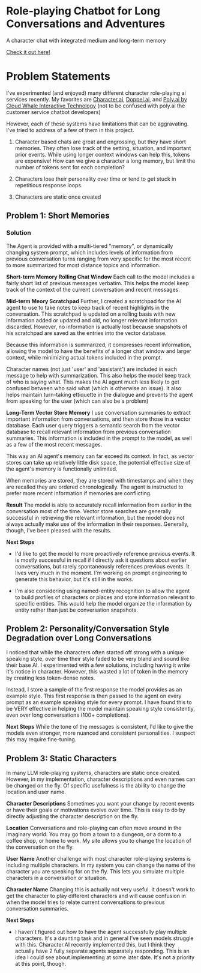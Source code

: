 # Role-playing Chatbot for Long Conversations and Adventures
 A character chat with integrated medium and long-term memory

 [Check it out here!](https://long-memory-character-chat.streamlit.app/)

# Problem Statements

I've experimented (and enjoyed) many different character role-playing ai services recently.  My favorites are [Character.ai](https://beta.character.ai/), [Doppel.ai](https://beta.dopple.ai/), and [Poly.ai by Cloud Whale Interactive Technology](https://poly.socialapps.ai/) (not to be confused with poly.ai the customer service chatbot developers)

However, each of these systems have limitations that can be aggravating.  I've tried to address of a few of them in this project.

1. Character based chats are great and engrossing, but they have short memories.  They often lose track of the setting, situation, and important prior events.  While using longer context windows can help this, tokens are expensive!  How can we give a character a long memory, but limit the number of tokens sent for each completion?

2. Characters lose their personality over time or tend to get stuck in repetitious response loops.

3. Characters are static once created

## Problem 1: Short Memories
### Solution
The Agent is provided with a multi-tiered "memory", or dynamically changing system prompt, which includes levels of information from previous conversation turns ranging from very specific for the most recent to more summarized for most distance topics and information.

**Short-term Memory Rolling Chat Window**
Each call to the model includes a fairly short list of previous messages verbatim.  This helps the model keep track of the context of the current conversation and recent messages.

**Mid-term Meory Scratchpad**
Further, I created a scratchpad for the AI agent to use to take notes to keep track of recent highlights in the conversation.  This scratchpad is updated on a rolling basis with new information added or updated and old, no longer relevant information discarded.  However, no information is actually lost because snapshots of his scratchpad are saved as the entries into the vector database.

Because this information is summarized, it compresses recent information, allowing the model to have the benefits of a longer chat window and larger context, while minimizing actual tokens included in the prompt.

Character names (not just 'user' and 'assistant') are included in each message to help with summarization.  This also helps the model keep track of who is saying what.  This makes the AI agent much less likely to get confused between who said what (which is otherwise an issue).  It also helps maintain turn-taking ettiquette in the dialogue and prevents the agent from speaking for the user (which can also be a problem)

**Long-Term Vector Store Memory**
I use conversation summaries to extract important information from conversations, and then store those in a vector database.  Each user query triggers a semantic search from the vector database to recall relevant information from previous conversation summaries.  This information is included in the prompt to the model, as well as a few of the most recent messages.

This way an AI agent's memory can far exceed its context.  In fact, as vector stores can take up relatively little disk space, the potential effective size of the agent's memory is functionally unlimited.

When memories are stored, they are stored with timestamps and when they are recalled they are ordered chronologically.  The agent is instructed to prefer more recent information if memories are conflicting.

**Result**
The model is able to accurately recall information from earlier in the conversation most of the time.  Vector store searches are generally successful in retrieving the relevant information, but the model does not always actually make use of the information in their responses.  Generally, though, I've been pleased with the results.

**Next Steps**
- I'd like to get the model to more proactively reference previous events.  It is mostly successful in recall if I directly ask it questions about earlier conversations, but rarely spontaneously references previous events.  It lives very much in the moment.  I'm working on prompt engineering to generate this behavior, but it's still in the works.

- I'm also considering using named-entity recognition to allow the agent to build profiles of characters or places and store information relevant to specific entities.  This would help the model organize the information by entity rather than just be conversation snapshots.

## Problem 2: Personality/Conversation Style Degradation over Long Conversations

I noticed that while the characters often started off strong with a unique speaking style, over time their style faded to be very bland and sound like their base AI.  I experimented with a few solutions, including having it write it's notice in character.  However, this wasted a lot of token in the memory by creating less token-dense notes.

Instead, I store a sample of the first response the model provides as an example style.  This first response is then passed to the agent on every prompt as an example speaking style for every prompt.  I have found this to be VERY effective in helping the model maintain speaking style consistently, even over long conversations (100+ completions).  

**Next Steps**
While the tone of the messages is consistent, I'd like to give the models even stronger, more nuanced and consistent personalities.  I suspect this may require fine-tuning.  

## Problem 3: Static Characters

In many LLM role-playing systems, characters are static once created.  However, in my implementation, character descriptions and even names can be changed on the fly.  Of specific usefulness is the ability to change the location and user name.

**Character Descriptions**
Sometimes you want your change by recent events or have their goals or motivations evolve over time.  This is easy to do by directly adjusting the character description on the fly.

**Location**
Conversations and role-playing can often move around in the imaginary world.  You may go from a town to a dungeon, or a dorm to a coffee shop, or home to work.  My site allows you to change the location of the conversation on the fly.

**User Name**
Another challenge with most character role-playing systems is including multiple characters.  In my system you can change the name of the character you are speaking for on the fly.  This lets you simulate multiple characters in a conversation or situation.  

**Character Name**
Changing this is actually not very useful.  It doesn't work to get the character to play different characters and will cause confusion in when the model tries to relate current conversations to previous conversation summaries.

**Next Steps**
- I haven't figured out how to have the agent successfully play multiple characters.  It's a daunting task and in general I've seen models struggle with this.  Character.AI recently implemented this, but I think they actually have 2 fully separate agents separately responding.  This is an idea I could see about implementing at some later date.  It's not a priority at this point, though.


